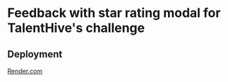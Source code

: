 # Feedback with star rating modal for TalentHive's challenge

## Deployment

[Render.com](https://talenthive-feedback.onrender.com)